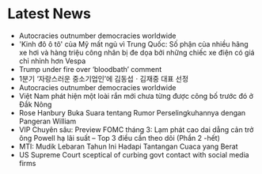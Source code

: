 # Latest News
-  Autocracies outnumber democracies worldwide
-  'Kinh đô ô tô' của Mỹ mất ngủ vì Trung Quốc: Số phận của nhiều hãng xe hơi và hàng triệu công nhân bị đe dọa bởi những chiếc xe điện có giá chỉ nhỉnh hơn Vespa
-  Trump under fire over ‘bloodbath’ comment
-  1분기 ‘자랑스러운 중소기업인’에 김동섭ㆍ김재중 대표 선정
-  Autocracies outnumber democracies worldwide
-  Việt Nam phát hiện một loài rắn mới chưa từng được công bố trước đó ở Đắk Nông
-  Rose Hanbury Buka Suara tentang Rumor Perselingkuhannya dengan Pangeran William
-  VIP Chuyên sâu: Preview FOMC tháng 3: Lạm phát cao dai dẳng cản trở ông Powell hạ lãi suất – Top 3 điều cần theo dõi (Phần 2 -hết)
-  MTI: Mudik Lebaran Tahun Ini Hadapi Tantangan Cuaca yang Berat
-  US Supreme Court sceptical of curbing govt contact with social media firms
